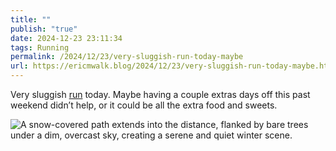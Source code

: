 ```yaml
---
title: ""
publish: "true"
date: 2024-12-23 23:11:34
tags: Running
permalink: /2024/12/23/very-sluggish-run-today-maybe
url: https://ericmwalk.blog/2024/12/23/very-sluggish-run-today-maybe.html
---
```


Very sluggish [run](https://strava.com/activities/13174464663) today. Maybe having a couple extras days off this past weekend didn’t help, or it could be all the extra food and sweets.

![A snow-covered path extends into the distance, flanked by bare trees under a dim, overcast sky, creating a serene and quiet winter scene.](https://ericmwalk.blog/uploads/2024/img-1438.jpeg)